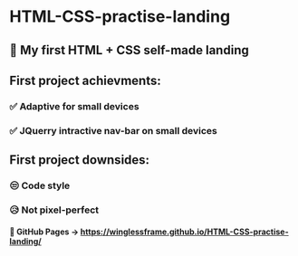 # HTML-CSS-practise-landing
## 🐣 My first HTML + CSS self-made landing

## First project achievments:
### ✅ Adaptive for small devices
### ✅ JQuerry intractive nav-bar on small devices

## First project downsides:
### 😒 Code style
### 😥 Not pixel-perfect
#### 📃 GitHub Pages -> https://winglessframe.github.io/HTML-CSS-practise-landing/
